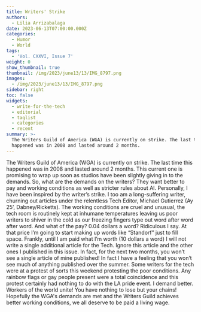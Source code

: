 ```yaml
---
title: Writers' Strike
authors:
  - Lilia Arrizabalaga
date: 2023-06-13T07:00:00.000Z
categories:
  - Humor
  - World
tags:
  - 'Vol. CXXVI, Issue 7'
weight: 0
show_thumbnail: true
thumbnail: /img/2023/june13/13/IMG_8797.png
images:
  - /img/2023/june13/13/IMG_8797.png
sidebar: right
toc: false
widgets:
  - write-for-the-tech
  - editorial
  - taglist
  - categories
  - recent
summary: >-
  The Writers Guild of America (WGA) is currently on strike. The last time this
  happened was in 2008 and lasted around 2 months.
---
```


The Writers Guild of America (WGA) is currently on strike. The last time this happened was in 2008 and lasted around 2 months. This current one is promising to wrap up soon as studios have been slightly giving in to the demands. So, what are the demands on the writers? They want better to pay and working conditions as well as stricter rules about AI. Personally, I have been inspired by the writer’s strike. I too am a long-suffering writer, churning out articles under the relentless Tech Editor, Michael Gutierrez (Ay 25’, Dabney/Ricketts). The working conditions are cruel and unusual, the tech room is routinely kept at inhumane temperatures leaving us poor writers to shiver in the cold as our freezing fingers type out word after word after word. And what of the pay? 0.04 dollars a word? Ridiculous I say. At that price I’m going to start making up words like “Standorf” just to fill space. Frankly, until I am paid what I’m worth (10 dollars a word) I will not write a single additional article for the Tech. Ignore this article and the other ones I published in this issue. In fact, for the next two months, you won’t see a single article of mine published! In fact I have a feeling that you won’t see much of anything published over the summer. Some writers for the tech were at a protest of sorts this weekend protesting the poor conditions. Any rainbow flags or gay people present were a total coincidence and this protest certainly had nothing to do with the LA pride event. I demand better. Workers of the world unite! You have nothing to lose but your chains! Hopefully the WGA's demands are met and the Writers Guild achieves better working conditions, we all deserve to be paid a living wage.
